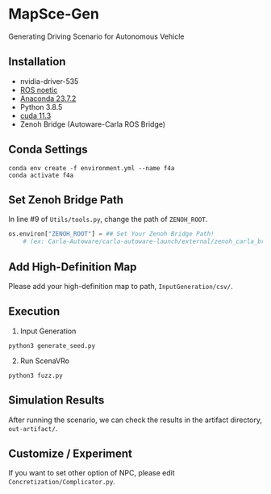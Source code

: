 # MapSce-Gen
Generating Driving Scenario for Autonomous Vehicle

## Installation

- nvidia-driver-535
- [ROS noetic](XXXX)
- [Anaconda 23.7.2](XXXX)
- Python 3.8.5 
- [cuda 11.3](XXXX)
- Zenoh Bridge (Autoware-Carla ROS Bridge)

## Conda Settings

```shell
conda env create -f environment.yml --name f4a
conda activate f4a
```

## Set Zenoh Bridge Path

In line #9 of `Utils/tools.py`, change the path of `ZENOH_ROOT`.

```python
os.environ["ZENOH_ROOT"] = ## Set Your Zenoh Bridge Path! 
    # (ex: Carla-Autoware/carla-autoware-launch/external/zenoh_carla_bridge/)
```

## Add High-Definition Map

Please add your high-definition map to path, `InputGeneration/csv/`.

## Execution

1. Input Generation

```shell
python3 generate_seed.py
```

2. Run ScenaVRo
 
```shell
python3 fuzz.py
```

## Simulation Results

After running the scenario, we can check the results in the artifact directory, `out-artifact/`.

## Customize / Experiment

If you want to set other option of NPC, please edit `Concretization/Complicator.py`.
